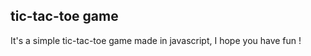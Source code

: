 <h2> tic-tac-toe game </h2>
It's a simple tic-tac-toe game made in javascript, I hope you have fun ! 

